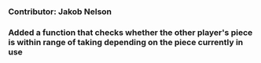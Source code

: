 ### Contributor: Jakob Nelson
### Added a function that checks whether the other player's piece is within range of taking depending on the piece currently in use 
